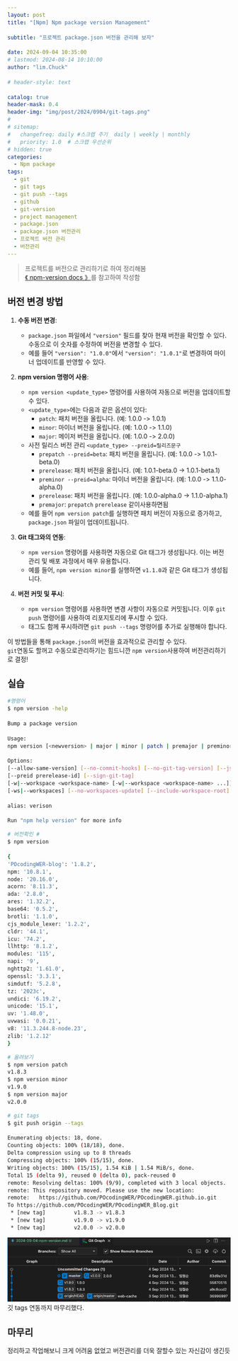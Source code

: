 ```yaml
---
layout: post
title: "[Npm] Npm package version Management"

subtitle: "프로젝트 package.json 버전을 관리해 보자"

date: 2024-09-04 10:35:00
# lastmod: 2024-08-14 10:10:00
author: "lim.Chuck"

# header-style: text

catalog: true
header-mask: 0.4
header-img: "img/post/2024/0904/git-tags.png"
#
# sitemap:
#   changefreq: daily #스크랩 주기  daily | weekly | monthly
#   priority: 1.0  # 스크랩 우선순위
# hidden: true
categories:
  - Npm package
tags:
  - git
  - git tags
  - git push --tags
  - github
  - git-version
  - project management
  - package.json
  - package.json 버전관리
  - 프로젝트 버전 관리
  - 버전관리
---
```


> 프로젝트를 버전으로 관리하기로 하여 정리해봄  
> [ 《 npm-version docs 》](https://docs.npmjs.com/cli/v8/commands/npm-version)를 참고하여 작성함

## 버전 변경 방법

1. **수동 버전 변경**:

   - `package.json` 파일에서 `"version"` 필드를 찾아 현재 버전을 확인할 수 있다. 수동으로 이 숫자를 수정하여 버전을 변경할 수 있다.
   - 예를 들어 `"version": "1.0.0"`에서 `"version": "1.0.1"`로 변경하여 마이너 업데이트를 반영할 수 있다.

2. **npm version 명령어 사용**:

   - `npm version <update_type>` 명령어를 사용하여 자동으로 버전을 업데이트할 수 있다.
   - `<update_type>`에는 다음과 같은 옵션이 있다:
     - `patch`: 패치 버전을 올립니다. (예: 1.0.0 -> 1.0.1)
     - `minor`: 마이너 버전을 올립니다. (예: 1.0.0 -> 1.1.0)
     - `major`: 메이저 버전을 올립니다. (예: 1.0.0 -> 2.0.0)
   - 사전 릴리스 버전 관리 `<update_type> --preid=릴리즈문구`
     - `prepatch --preid=beta`: 패치 버전을 올립니다. (예: 1.0.0 -> 1.0.1-beta.0)
     - `prerelease`: 패치 버전을 올립니다. (예: 1.0.1-beta.0 -> 1.0.1-beta.1)
     - `preminor --preid=alpha`: 마이너 버전을 올립니다. (예: 1.0.0 -> 1.1.0-alpha.0)
     - `prerelease`: 패치 버전을 올립니다. (예: 1.0.0-alpha.0 -> 1.1.0-alpha.1)
     - `premajor`: `prepatch` `prerelease` 같이사용하면됨
   - 예를 들어 `npm version patch`를 실행하면 패치 버전이 자동으로 증가하고, `package.json` 파일이 업데이트됩니다.

3. **Git 태그와의 연동**:

   - `npm version` 명령어를 사용하면 자동으로 Git 태그가 생성됩니다. 이는 버전 관리 및 배포 과정에서 매우 유용합니다.
   - 예를 들어, `npm version minor`를 실행하면 `v1.1.0`과 같은 Git 태그가 생성됩니다.

4. **버전 커밋 및 푸시**:
   - `npm version` 명령어를 사용하면 변경 사항이 자동으로 커밋됩니다. 이후 `git push` 명령어를 사용하여 리포지토리에 푸시할 수 있다.
   - 태그도 함께 푸시하려면 `git push --tags` 명령어를 추가로 실행해야 합니다.

이 방법들을 통해 `package.json`의 버전을 효과적으로 관리할 수 있다.  
`git`연동도 할꺼고 수동으로관리하기는 힘드니깐 `npm version`사용하여 버전관리하기로 결정!

## 실습

```bash
#명령어
$ npm version -help

Bump a package version

Usage:
npm version [<newversion> | major | minor | patch | premajor | preminor | prepatch | prerelease | from-git]

Options:
[--allow-same-version] [--no-commit-hooks] [--no-git-tag-version] [--json]
[--preid prerelease-id] [--sign-git-tag]
[-w|--workspace <workspace-name> [-w|--workspace <workspace-name> ...]]
[-ws|--workspaces] [--no-workspaces-update] [--include-workspace-root]

alias: verison

Run "npm help version" for more info
```

```bash
# 버전확인 #
$ npm version

{
'POcodingWER-blog': '1.8.2',
npm: '10.8.1',
node: '20.16.0',
acorn: '8.11.3',
ada: '2.8.0',
ares: '1.32.2',
base64: '0.5.2',
brotli: '1.1.0',
cjs_module_lexer: '1.2.2',
cldr: '44.1',
icu: '74.2',
llhttp: '8.1.2',
modules: '115',
napi: '9',
nghttp2: '1.61.0',
openssl: '3.3.1',
simdutf: '5.2.8',
tz: '2023c',
undici: '6.19.2',
unicode: '15.1',
uv: '1.48.0',
uvwasi: '0.0.21',
v8: '11.3.244.8-node.23',
zlib: '1.2.12'
}
```

```bash
# 올려보기
$ npm version patch
v1.8.3
$ npm version minor
v1.9.0
$ npm version major
v2.0.0
```

```bash
# git tags
$ git push origin --tags

Enumerating objects: 18, done.
Counting objects: 100% (18/18), done.
Delta compression using up to 8 threads
Compressing objects: 100% (15/15), done.
Writing objects: 100% (15/15), 1.54 KiB | 1.54 MiB/s, done.
Total 15 (delta 9), reused 0 (delta 0), pack-reused 0
remote: Resolving deltas: 100% (9/9), completed with 3 local objects.
remote: This repository moved. Please use the new location:
remote:   https://github.com/POcodingWER/POcodingWER.github.io.git
To https://github.com/POcodingWER/POcodingWER_Blog.git
 * [new tag]         v1.8.3 -> v1.8.3
 * [new tag]         v1.9.0 -> v1.9.0
 * [new tag]         v2.0.0 -> v2.0.0
```

![](/img/post/2024/0904/git-tags.png)
깃 tags 연동까지 마무리했다.

## 마무리

정리하고 작업해보니 크게 어려움 없었고 버전관리를 더욱 잘할수 있는 자신감이 생긴듯
